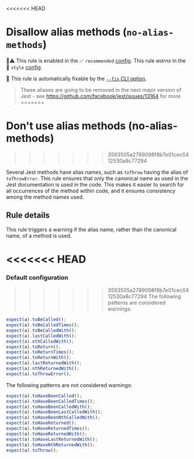 <<<<<<< HEAD
# Disallow alias methods (`no-alias-methods`)

💼⚠️ This rule is enabled in the ✅ `recommended`
[config](https://github.com/jest-community/eslint-plugin-jest/blob/main/README.md#shareable-configurations).
This rule _warns_ in the 🎨 `style`
[config](https://github.com/jest-community/eslint-plugin-jest/blob/main/README.md#shareable-configurations).

🔧 This rule is automatically fixable by the
[`--fix` CLI option](https://eslint.org/docs/latest/user-guide/command-line-interface#--fix).

<!-- end auto-generated rule header -->

> These aliases are going to be removed in the next major version of Jest - see
> <https://github.com/facebook/jest/issues/13164> for more
=======
# Don't use alias methods (no-alias-methods)
>>>>>>> 3593505a2789098f8b7e01cec0412530a8c77294

Several Jest methods have alias names, such as `toThrow` having the alias of
`toThrowError`. This rule ensures that only the canonical name as used in the
Jest documentation is used in the code. This makes it easier to search for all
occurrences of the method within code, and it ensures consistency among the
method names used.

## Rule details

This rule triggers a warning if the alias name, rather than the canonical name,
of a method is used.

<<<<<<< HEAD
=======
### Default configuration

>>>>>>> 3593505a2789098f8b7e01cec0412530a8c77294
The following patterns are considered warnings:

```js
expect(a).toBeCalled();
expect(a).toBeCalledTimes();
expect(a).toBeCalledWith();
expect(a).lastCalledWith();
expect(a).nthCalledWith();
expect(a).toReturn();
expect(a).toReturnTimes();
expect(a).toReturnWith();
expect(a).lastReturnedWith();
expect(a).nthReturnedWith();
expect(a).toThrowError();
```

The following patterns are not considered warnings:

```js
expect(a).toHaveBeenCalled();
expect(a).toHaveBeenCalledTimes();
expect(a).toHaveBeenCalledWith();
expect(a).toHaveBeenLastCalledWith();
expect(a).toHaveBeenNthCalledWith();
expect(a).toHaveReturned();
expect(a).toHaveReturnedTimes();
expect(a).toHaveReturnedWith();
expect(a).toHaveLastReturnedWith();
expect(a).toHaveNthReturnedWith();
expect(a).toThrow();
```
